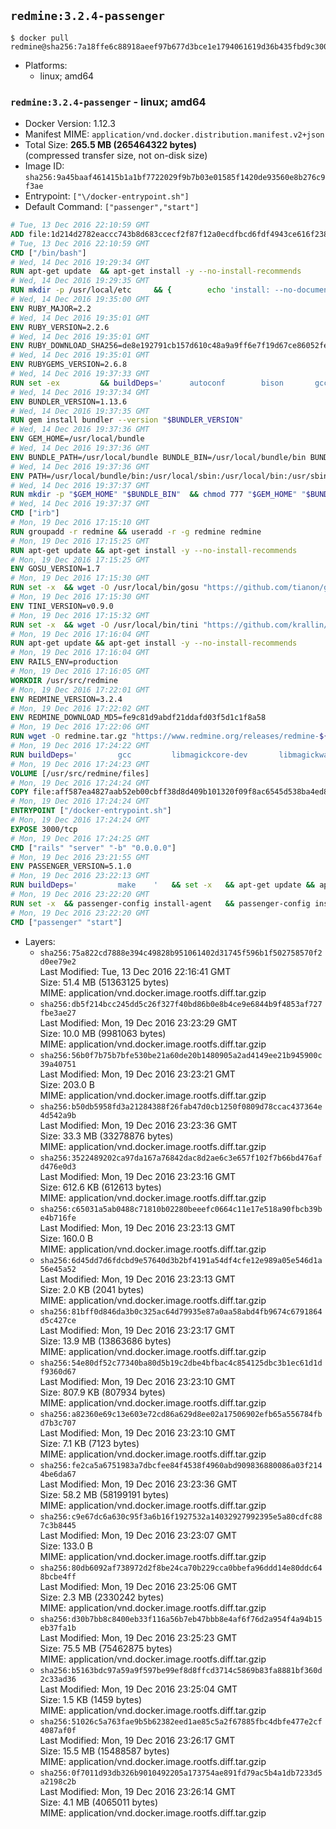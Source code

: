 ## `redmine:3.2.4-passenger`

```console
$ docker pull redmine@sha256:7a18ffe6c88918aeef97b677d3bce1e1794061619d36b435fbd9c30029da0cb1
```

-	Platforms:
	-	linux; amd64

### `redmine:3.2.4-passenger` - linux; amd64

-	Docker Version: 1.12.3
-	Manifest MIME: `application/vnd.docker.distribution.manifest.v2+json`
-	Total Size: **265.5 MB (265464322 bytes)**  
	(compressed transfer size, not on-disk size)
-	Image ID: `sha256:9a45baaf461415b1a1bf7722029f9b7b03e01585f1420de93560e8b276c9f3ae`
-	Entrypoint: `["\/docker-entrypoint.sh"]`
-	Default Command: `["passenger","start"]`

```dockerfile
# Tue, 13 Dec 2016 22:10:59 GMT
ADD file:1d214d2782eaccc743b8d683ccecf2f87f12a0ecdfbcd6fdf4943ce616f23870 in / 
# Tue, 13 Dec 2016 22:10:59 GMT
CMD ["/bin/bash"]
# Wed, 14 Dec 2016 19:29:34 GMT
RUN apt-get update 	&& apt-get install -y --no-install-recommends 		bzip2 		ca-certificates 		libffi-dev 		libgdbm3 		libssl-dev 		libyaml-dev 		procps 		zlib1g-dev 	&& rm -rf /var/lib/apt/lists/*
# Wed, 14 Dec 2016 19:29:35 GMT
RUN mkdir -p /usr/local/etc 	&& { 		echo 'install: --no-document'; 		echo 'update: --no-document'; 	} >> /usr/local/etc/gemrc
# Wed, 14 Dec 2016 19:35:00 GMT
ENV RUBY_MAJOR=2.2
# Wed, 14 Dec 2016 19:35:01 GMT
ENV RUBY_VERSION=2.2.6
# Wed, 14 Dec 2016 19:35:01 GMT
ENV RUBY_DOWNLOAD_SHA256=de8e192791cb157d610c48a9a9ff6e7f19d67ce86052feae62b82e3682cc675f
# Wed, 14 Dec 2016 19:35:01 GMT
ENV RUBYGEMS_VERSION=2.6.8
# Wed, 14 Dec 2016 19:37:33 GMT
RUN set -ex 		&& buildDeps=' 		autoconf 		bison 		gcc 		libbz2-dev 		libgdbm-dev 		libglib2.0-dev 		libncurses-dev 		libreadline-dev 		libxml2-dev 		libxslt-dev 		make 		ruby 		wget 	' 	&& apt-get update 	&& apt-get install -y --no-install-recommends $buildDeps 	&& rm -rf /var/lib/apt/lists/* 		&& wget -O ruby.tar.gz "https://cache.ruby-lang.org/pub/ruby/${RUBY_MAJOR%-rc}/ruby-$RUBY_VERSION.tar.gz" 	&& echo "$RUBY_DOWNLOAD_SHA256 *ruby.tar.gz" | sha256sum -c - 		&& mkdir -p /usr/src/ruby 	&& tar -xzf ruby.tar.gz -C /usr/src/ruby --strip-components=1 	&& rm ruby.tar.gz 		&& cd /usr/src/ruby 		&& { 		echo '#define ENABLE_PATH_CHECK 0'; 		echo; 		cat file.c; 	} > file.c.new 	&& mv file.c.new file.c 		&& autoconf 	&& ./configure --disable-install-doc --enable-shared 	&& make -j"$(nproc)" 	&& make install 		&& apt-get purge -y --auto-remove $buildDeps 	&& cd / 	&& rm -r /usr/src/ruby 		&& gem update --system "$RUBYGEMS_VERSION"
# Wed, 14 Dec 2016 19:37:34 GMT
ENV BUNDLER_VERSION=1.13.6
# Wed, 14 Dec 2016 19:37:35 GMT
RUN gem install bundler --version "$BUNDLER_VERSION"
# Wed, 14 Dec 2016 19:37:36 GMT
ENV GEM_HOME=/usr/local/bundle
# Wed, 14 Dec 2016 19:37:36 GMT
ENV BUNDLE_PATH=/usr/local/bundle BUNDLE_BIN=/usr/local/bundle/bin BUNDLE_SILENCE_ROOT_WARNING=1 BUNDLE_APP_CONFIG=/usr/local/bundle
# Wed, 14 Dec 2016 19:37:36 GMT
ENV PATH=/usr/local/bundle/bin:/usr/local/sbin:/usr/local/bin:/usr/sbin:/usr/bin:/sbin:/bin
# Wed, 14 Dec 2016 19:37:37 GMT
RUN mkdir -p "$GEM_HOME" "$BUNDLE_BIN" 	&& chmod 777 "$GEM_HOME" "$BUNDLE_BIN"
# Wed, 14 Dec 2016 19:37:37 GMT
CMD ["irb"]
# Mon, 19 Dec 2016 17:15:10 GMT
RUN groupadd -r redmine && useradd -r -g redmine redmine
# Mon, 19 Dec 2016 17:15:25 GMT
RUN apt-get update && apt-get install -y --no-install-recommends 		ca-certificates 		wget 	&& rm -rf /var/lib/apt/lists/*
# Mon, 19 Dec 2016 17:15:25 GMT
ENV GOSU_VERSION=1.7
# Mon, 19 Dec 2016 17:15:30 GMT
RUN set -x 	&& wget -O /usr/local/bin/gosu "https://github.com/tianon/gosu/releases/download/$GOSU_VERSION/gosu-$(dpkg --print-architecture)" 	&& wget -O /usr/local/bin/gosu.asc "https://github.com/tianon/gosu/releases/download/$GOSU_VERSION/gosu-$(dpkg --print-architecture).asc" 	&& export GNUPGHOME="$(mktemp -d)" 	&& gpg --keyserver ha.pool.sks-keyservers.net --recv-keys B42F6819007F00F88E364FD4036A9C25BF357DD4 	&& gpg --batch --verify /usr/local/bin/gosu.asc /usr/local/bin/gosu 	&& rm -r "$GNUPGHOME" /usr/local/bin/gosu.asc 	&& chmod +x /usr/local/bin/gosu 	&& gosu nobody true
# Mon, 19 Dec 2016 17:15:30 GMT
ENV TINI_VERSION=v0.9.0
# Mon, 19 Dec 2016 17:15:32 GMT
RUN set -x 	&& wget -O /usr/local/bin/tini "https://github.com/krallin/tini/releases/download/$TINI_VERSION/tini" 	&& wget -O /usr/local/bin/tini.asc "https://github.com/krallin/tini/releases/download/$TINI_VERSION/tini.asc" 	&& export GNUPGHOME="$(mktemp -d)" 	&& gpg --keyserver ha.pool.sks-keyservers.net --recv-keys 6380DC428747F6C393FEACA59A84159D7001A4E5 	&& gpg --batch --verify /usr/local/bin/tini.asc /usr/local/bin/tini 	&& rm -r "$GNUPGHOME" /usr/local/bin/tini.asc 	&& chmod +x /usr/local/bin/tini 	&& tini -h
# Mon, 19 Dec 2016 17:16:04 GMT
RUN apt-get update && apt-get install -y --no-install-recommends 		imagemagick 		libmysqlclient18 		libpq5 		libsqlite3-0 				bzr 		git 		mercurial 		openssh-client 		subversion 	&& rm -rf /var/lib/apt/lists/*
# Mon, 19 Dec 2016 17:16:04 GMT
ENV RAILS_ENV=production
# Mon, 19 Dec 2016 17:16:05 GMT
WORKDIR /usr/src/redmine
# Mon, 19 Dec 2016 17:22:01 GMT
ENV REDMINE_VERSION=3.2.4
# Mon, 19 Dec 2016 17:22:02 GMT
ENV REDMINE_DOWNLOAD_MD5=fe9c81d9abdf21ddafd03f5d1c1f8a58
# Mon, 19 Dec 2016 17:22:06 GMT
RUN wget -O redmine.tar.gz "https://www.redmine.org/releases/redmine-${REDMINE_VERSION}.tar.gz" 	&& echo "$REDMINE_DOWNLOAD_MD5 redmine.tar.gz" | md5sum -c - 	&& tar -xvf redmine.tar.gz --strip-components=1 	&& rm redmine.tar.gz files/delete.me log/delete.me 	&& mkdir -p tmp/pdf public/plugin_assets 	&& chown -R redmine:redmine ./
# Mon, 19 Dec 2016 17:24:22 GMT
RUN buildDeps=' 		gcc 		libmagickcore-dev 		libmagickwand-dev 		libmysqlclient-dev 		libpq-dev 		libsqlite3-dev 		make 		patch 	' 	&& set -ex 	&& apt-get update && apt-get install -y $buildDeps --no-install-recommends 	&& rm -rf /var/lib/apt/lists/* 	&& bundle install --without development test 	&& for adapter in mysql2 postgresql sqlite3; do 		echo "$RAILS_ENV:" > ./config/database.yml; 		echo "  adapter: $adapter" >> ./config/database.yml; 		bundle install --without development test; 	done 	&& rm ./config/database.yml 	&& apt-get purge -y --auto-remove $buildDeps
# Mon, 19 Dec 2016 17:24:23 GMT
VOLUME [/usr/src/redmine/files]
# Mon, 19 Dec 2016 17:24:24 GMT
COPY file:aff587ea4827aab52eb00cbff38d8d409b101320f09f8ac6545d538ba4ed8f4f in / 
# Mon, 19 Dec 2016 17:24:24 GMT
ENTRYPOINT ["/docker-entrypoint.sh"]
# Mon, 19 Dec 2016 17:24:24 GMT
EXPOSE 3000/tcp
# Mon, 19 Dec 2016 17:24:25 GMT
CMD ["rails" "server" "-b" "0.0.0.0"]
# Mon, 19 Dec 2016 23:21:55 GMT
ENV PASSENGER_VERSION=5.1.0
# Mon, 19 Dec 2016 23:22:13 GMT
RUN buildDeps=' 		make 	' 	&& set -x 	&& apt-get update && apt-get install -y --no-install-recommends $buildDeps && rm -rf /var/lib/apt/lists/* 	&& gem install passenger --version "$PASSENGER_VERSION" 	&& apt-get purge -y --auto-remove $buildDeps
# Mon, 19 Dec 2016 23:22:20 GMT
RUN set -x 	&& passenger-config install-agent 	&& passenger-config install-standalone-runtime
# Mon, 19 Dec 2016 23:22:20 GMT
CMD ["passenger" "start"]
```

-	Layers:
	-	`sha256:75a822cd7888e394c49828b951061402d31745f596b1f502758570f2d0ee79e2`  
		Last Modified: Tue, 13 Dec 2016 22:16:41 GMT  
		Size: 51.4 MB (51363125 bytes)  
		MIME: application/vnd.docker.image.rootfs.diff.tar.gzip
	-	`sha256:db5f214bcc245dd5c26f327f40bd86b0e8b4ce9e6844b9f4853af727fbe3ae27`  
		Last Modified: Mon, 19 Dec 2016 23:23:29 GMT  
		Size: 10.0 MB (9981063 bytes)  
		MIME: application/vnd.docker.image.rootfs.diff.tar.gzip
	-	`sha256:56b0f7b75b7bfe530be21a60de20b1480905a2ad4149ee21b945900c39a40751`  
		Last Modified: Mon, 19 Dec 2016 23:23:21 GMT  
		Size: 203.0 B  
		MIME: application/vnd.docker.image.rootfs.diff.tar.gzip
	-	`sha256:b50db5958fd3a21284388f26fab47d0cb1250f0809d78ccac437364e4d542a9b`  
		Last Modified: Mon, 19 Dec 2016 23:23:36 GMT  
		Size: 33.3 MB (33278876 bytes)  
		MIME: application/vnd.docker.image.rootfs.diff.tar.gzip
	-	`sha256:3522489202ca97da167a76842dac8d2ae6c3e657f102f7b66bd476afd476e0d3`  
		Last Modified: Mon, 19 Dec 2016 23:23:16 GMT  
		Size: 612.6 KB (612613 bytes)  
		MIME: application/vnd.docker.image.rootfs.diff.tar.gzip
	-	`sha256:c65031a5ab0488c71810b02280beeefc0664c11e17e518a90fbcb39be4b716fe`  
		Last Modified: Mon, 19 Dec 2016 23:23:13 GMT  
		Size: 160.0 B  
		MIME: application/vnd.docker.image.rootfs.diff.tar.gzip
	-	`sha256:6d45dd7d6fdcbd9e57640d3b2bf4191a54df4cfe12e989a05e546d1a56e45a52`  
		Last Modified: Mon, 19 Dec 2016 23:23:13 GMT  
		Size: 2.0 KB (2041 bytes)  
		MIME: application/vnd.docker.image.rootfs.diff.tar.gzip
	-	`sha256:81bff0d846da3b0c325ac64d79935e87a0aa58abd4fb9674c6791864d5c427ce`  
		Last Modified: Mon, 19 Dec 2016 23:23:17 GMT  
		Size: 13.9 MB (13863686 bytes)  
		MIME: application/vnd.docker.image.rootfs.diff.tar.gzip
	-	`sha256:54e80df52c77340ba80d5b19c2dbe4bfbac4c854125dbc3b1ec61d1df9360d67`  
		Last Modified: Mon, 19 Dec 2016 23:23:10 GMT  
		Size: 807.9 KB (807934 bytes)  
		MIME: application/vnd.docker.image.rootfs.diff.tar.gzip
	-	`sha256:a82360e69c13e603e72cd86a629d8ee02a17506902efb65a556784fbd7b3c707`  
		Last Modified: Mon, 19 Dec 2016 23:23:10 GMT  
		Size: 7.1 KB (7123 bytes)  
		MIME: application/vnd.docker.image.rootfs.diff.tar.gzip
	-	`sha256:fe2ca5a6751983a7dbcfee84f4538f4960abd909836880086a03f2144be6da67`  
		Last Modified: Mon, 19 Dec 2016 23:23:36 GMT  
		Size: 58.2 MB (58199191 bytes)  
		MIME: application/vnd.docker.image.rootfs.diff.tar.gzip
	-	`sha256:c9e67dc6a630c95f3a6b16f1927532a14032927992395e5a80cdfc887c3b8445`  
		Last Modified: Mon, 19 Dec 2016 23:23:07 GMT  
		Size: 133.0 B  
		MIME: application/vnd.docker.image.rootfs.diff.tar.gzip
	-	`sha256:80db6092af738972d2f8be24ca70b229cca0bbefa96ddd14e80ddc648bcbe4ff`  
		Last Modified: Mon, 19 Dec 2016 23:25:06 GMT  
		Size: 2.3 MB (2330242 bytes)  
		MIME: application/vnd.docker.image.rootfs.diff.tar.gzip
	-	`sha256:d30b7bb8c8400eb33f116a56b7eb47bbb8e4af6f76d2a954f4a94b15eb37fa1b`  
		Last Modified: Mon, 19 Dec 2016 23:25:23 GMT  
		Size: 75.5 MB (75462875 bytes)  
		MIME: application/vnd.docker.image.rootfs.diff.tar.gzip
	-	`sha256:b5163bdc97a59a9f597be99ef8d8ffcd3714c5869b83fa8881bf360d2c33ad36`  
		Last Modified: Mon, 19 Dec 2016 23:25:04 GMT  
		Size: 1.5 KB (1459 bytes)  
		MIME: application/vnd.docker.image.rootfs.diff.tar.gzip
	-	`sha256:51026c5a763fae9b5b62382eed1ae85c5a2f67885fbc4dbfe477e2cf4087af0f`  
		Last Modified: Mon, 19 Dec 2016 23:26:17 GMT  
		Size: 15.5 MB (15488587 bytes)  
		MIME: application/vnd.docker.image.rootfs.diff.tar.gzip
	-	`sha256:0f7011d93db326b9010492205a173754ae891fd79ac5b4a1db7233d5a2198c2b`  
		Last Modified: Mon, 19 Dec 2016 23:26:14 GMT  
		Size: 4.1 MB (4065011 bytes)  
		MIME: application/vnd.docker.image.rootfs.diff.tar.gzip
